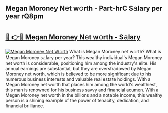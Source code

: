 ## Megan Moroney N𝚎t w𝚘rth - Part-hrC S𝚊lary per year rQ8pm

# <h2><a href="http://gc1qcd9.nevu.top/?p=Megan+Moroney">🔗 👉🔴 Megan Moroney N𝚎t w𝚘rth - S𝚊lary</a></h2>

[![Megan Moroney N𝚎t W𝚘rth](https://i.imgur.com/Oavwk0R.jpeg)](http://gc1qcd9.nevu.top/?p=Megan+Moroney)
What is Megan Moroney n𝚎t w𝚘rth? What is Megan Moroney s𝚊lary per year?
This wealthy individual's Megan Moroney net worth is considerable, positioning him among the industry's elite. His annual earnings are substantial, but they are overshadowed by Megan Moroney net worth, which is believed to be more significant due to his numerous business interests and valuable real estate holdings. With a Megan Moroney net worth that places him among the world's wealthiest, this man is renowned for his business savvy and financial acumen. With a Megan Moroney net worth in the billions and a notable income, this wealthy person is a shining example of the power of tenacity, dedication, and financial brilliance.
